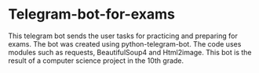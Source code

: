 # Telegram-bot-for-exams
This telegram bot sends the user tasks for practicing and preparing for exams.
The bot was created using python-telegram-bot. The code uses modules such as requests, BeautifulSoup4 and Html2image. This bot is the result of a computer science project in the 10th grade.
